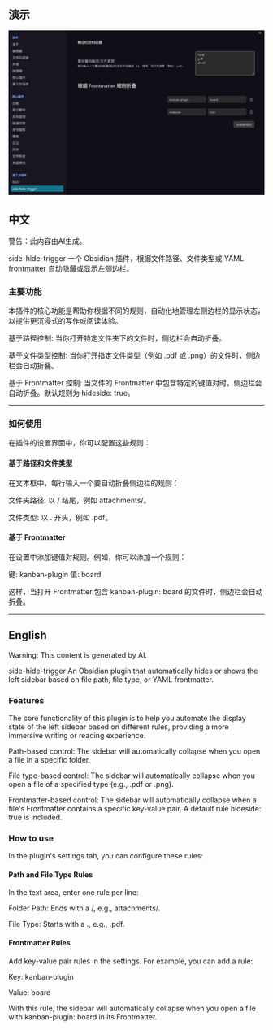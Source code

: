 ## 演示 
![image](images/plugin_settings.png)

## 中文

警告：此内容由AI生成。

side-hide-trigger
一个 Obsidian 插件，根据文件路径、文件类型或 YAML frontmatter 自动隐藏或显示左侧边栏。

### 主要功能
本插件的核心功能是帮助你根据不同的规则，自动化地管理左侧边栏的显示状态，以提供更沉浸式的写作或阅读体验。

基于路径控制: 当你打开特定文件夹下的文件时，侧边栏会自动折叠。

基于文件类型控制: 当你打开指定文件类型（例如 .pdf 或 .png）的文件时，侧边栏会自动折叠。

基于 Frontmatter 控制: 当文件的 Frontmatter 中包含特定的键值对时，侧边栏会自动折叠。默认规则为 hideside: true。

---

### 如何使用
在插件的设置界面中，你可以配置这些规则：

#### 基于路径和文件类型
在文本框中，每行输入一个要自动折叠侧边栏的规则：

文件夹路径: 以 / 结尾，例如 attachments/。

文件类型: 以 . 开头，例如 .pdf。

#### 基于 Frontmatter
在设置中添加键值对规则。例如，你可以添加一个规则：

键: kanban-plugin
值: board

这样，当打开 Frontmatter 包含 kanban-plugin: board 的文件时，侧边栏会自动折叠。


---

## English

Warning: This content is generated by AI.

side-hide-trigger
An Obsidian plugin that automatically hides or shows the left sidebar based on file path, file type, or YAML frontmatter.

### Features
The core functionality of this plugin is to help you automate the display state of the left sidebar based on different rules, providing a more immersive writing or reading experience.

Path-based control: The sidebar will automatically collapse when you open a file in a specific folder.

File type-based control: The sidebar will automatically collapse when you open a file of a specified type (e.g., .pdf or .png).

Frontmatter-based control: The sidebar will automatically collapse when a file's Frontmatter contains a specific key-value pair. A default rule hideside: true is included.

### How to use
In the plugin's settings tab, you can configure these rules:

#### Path and File Type Rules
In the text area, enter one rule per line:

Folder Path: Ends with a /, e.g., attachments/.

File Type: Starts with a ., e.g., .pdf.

#### Frontmatter Rules
Add key-value pair rules in the settings. For example, you can add a rule:

Key: kanban-plugin

Value: board

With this rule, the sidebar will automatically collapse when you open a file with kanban-plugin: board in its Frontmatter.
